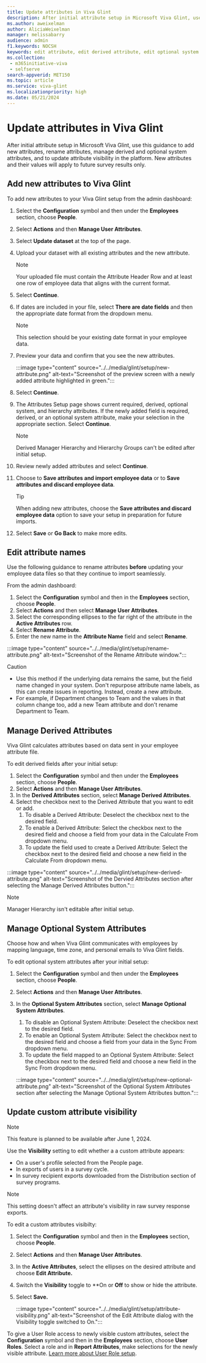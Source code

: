 ```yaml
---
title: Update attributes in Viva Glint
description: After initial attribute setup in Microsoft Viva Glint, use this guidance to add new attributes, rename attributes, and to manage derived and optional system attributes.
ms.author: aweixelman
author: AliciaWeixelman
manager: melissabarry
audience: admin
f1.keywords: NOCSH
keywords: edit attribute, edit derived attribute, edit optional system attribute, rename attribute
ms.collection: 
 - m365initiative-viva
 - selfserve
search-appverid: MET150
ms.topic: article
ms.service: viva-glint
ms.localizationpriority: high
ms.date: 05/21/2024
---
```


# Update attributes in Viva Glint

After initial attribute setup in Microsoft Viva Glint, use this guidance to add new attributes, rename attributes, manage derived and optional system attributes, and to update attribute visibility in the platform. New attributes and their values will apply to future survey results only.

## Add new attributes to Viva Glint

To add new attributes to your Viva Glint setup from the admin dashboard:

1. Select the **Configuration** symbol and then under the **Employees** section, choose **People**.
2. Select **Actions** and then **Manage User Attributes**.
3. Select **Update dataset** at the top of the page.
4. Upload your dataset with all existing attributes and the new attribute.

     > [!NOTE]
     > Your uploaded file must contain the Attribute Header Row and at least one row of employee data that aligns with the current format.

5. Select **Continue**.
6. If dates are included in your file, select **There are date fields** and then the appropriate date format from the dropdown menu.

     > [!NOTE]
     > This selection should be your existing date format in your employee data.

7. Preview your data and confirm that you see the new attributes.

    :::image type="content" source="../../media/glint/setup/new-attribute.png" alt-text="Screenshot of the preview screen with a newly added attribute highlighted in green.":::

8. Select **Continue**.
9. The Attributes Setup page shows current required, derived, optional system, and hierarchy attributes. If the newly added field is required, derived, or an optional system attribute, make your selection in the appropriate section. Select **Continue**.
  
     > [!NOTE]
     > Derived Manager Hierarchy and Hierarchy Groups can't be edited after initial setup.
  
10. Review newly added attributes and select **Continue**.
11. Choose to **Save attributes and import employee data** or to **Save attributes and discard employee data**.

     > [!TIP]
     > When adding new attributes, choose the **Save attributes and discard employee data** option to save your setup in preparation for future imports.

12. Select **Save** or **Go Back** to make more edits.

## Edit attribute names

Use the following guidance to rename attributes **before** updating your employee data files so that they continue to import seamlessly.

From the admin dashboard:

1. Select the **Configuration** symbol and then in the **Employees** section, choose **People**.
2. Select **Actions** and then select **Manage User Attributes**.
3. Select the corresponding ellipses to the far right of the attribute in the **Active Attributes** row.
4. Select **Rename Attribute**.
5. Enter the new name in the **Attribute Name** field and select **Rename**.

:::image type="content" source="../../media/glint/setup/rename-attribute.png" alt-text="Screenshot of the Rename Attribute window.":::

> [!CAUTION]
> - Use this method if the underlying data remains the same, but the field name changed in your system. Don't repurpose attribute name labels, as this can create issues in reporting. Instead, create a new attribute. 
> - For example, if Department changes to Team and the values in that column change too, add a new Team attribute and don't rename Department to Team.

## Manage Derived Attributes

Viva Glint calculates attributes based on data sent in your employee attribute file. 

To edit derived fields after your initial setup:

1. Select the **Configuration** symbol and then under the **Employees** section, choose **People**.
2. Select **Actions** and then **Manage User Attributes**.
3. In the **Derived Attributes** section, select **Manage Derived Attributes**.
4. Select the checkbox next to the Derived Attribute that you want to edit or add.
   1. To disable a Derived Attribute: Deselect the checkbox next to the desired field.
   1. To enable a Derived Attribute: Select the checkbox next to the desired field and choose a field from your data in the Calculate From dropdown menu.
   1. To update the field used to create a Derived Attribute: Select the checkbox next to the desired field and choose a new field in the Calculate From dropdown menu. 

:::image type="content" source="../../media/glint/setup/new-derived-attribute.png" alt-text="Screenshot of the Dervied Attributes section after selecting the Manage Derived Attributes button.":::

> [!NOTE]
> Manager Hierarchy isn't editable after initial setup.

## Manage Optional System Attributes

Choose how and when Viva Glint communicates with employees by mapping language, time zone, and personal emails to Viva Glint fields.

To edit optional system attributes after your initial setup:

1. Select the **Configuration** symbol and then under the **Employees** section, choose **People**.
2. Select **Actions** and then **Manage User Attributes**.
3. In the **Optional System Attributes** section, select **Manage Optional System Attributes**.
   1. To disable an Optional System Attribute: Deselect the checkbox next to the desired field.
   1. To enable an Optional System Attribute: Select the checkbox next to the desired field and choose a field from your data in the Sync From dropdown menu.
   1. To update the field mapped to an Optional System Attribute: Select the checkbox next to the desired field and choose a new field in the Sync From dropdown menu.

   :::image type="content" source="../../media/glint/setup/new-optional-attribute.png" alt-text="Screenshot of the Optional System Attributes section after selecting the Manage Optional System Attributes button.":::

## Update custom attribute visibility

> [!NOTE]
> This feature is planned to be available after June 1, 2024.

Use the **Visibility** setting to edit whether a a custom attribute appears:

- On a user's profile selected from the People page.
- In exports of users in a survey cycle.
- In survey recipient exports downloaded from the Distribution section of survey programs.

> [!NOTE]
> This setting doesn't affect an attribute's visibility in raw survey response exports.

To edit a custom attributes visibilty:

1. Select the **Configuration** symbol and then in the **Employees** section, choose **People**.
2. Select **Actions** and then **Manage User Attributes**.
3. In the **Active Attributes**, select the ellipses on the desired attribute and choose **Edit Attribute.**
4. Switch the **Visibility** toggle to **On or **Off** to show or hide the attribute.
5. Select **Save.**

   :::image type="content" source="../../media/glint/setup/attribute-visibility.png" alt-text="Screenshot of the Edit Attribute dialog with the Visibility toggle switched to On.":::

To give a User Role access to newly visible custom attributes, select the **Configuration** symbol and then in the **Employees** section, choose **User Roles**. Select a role and in **Report Attributes**, make selections for the newly visible attribute. [Learn more about User Role setup](set-up-user-roles.md).

